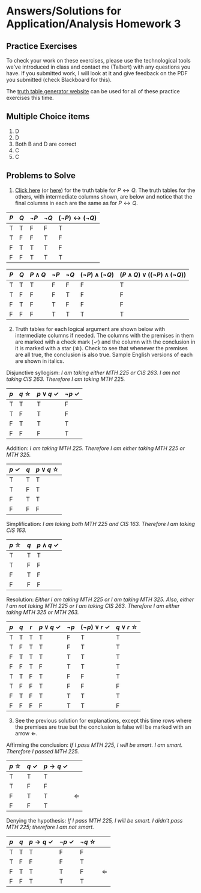 # Answers/Solutions for Application/Analysis Homework 3

## Practice Exercises

To check your work on these exercises, please use the technological tools we've introduced in class and contact me (Talbert) with any questions you have. If you submitted work, I will look at it and give feedback on the PDF you submitted (check Blackboard for this). 

The [truth table generator website](https://web.stanford.edu/class/cs103/tools/truth-table-tool/) can be used for all of these practice exercises this time. 

## Multiple Choice items 

1. D
2. D
3. Both B and D are correct
4. C
5. C

## Problems to Solve

1. [Click here](https://shottr.cc/s/1z89/SCR-20250205-i92p.png) (or [here](https://github.com/RobertTalbert/discretecs/blob/master/MTH225-Winter2025/assignments/AA-HW2-key.md)) for the truth table  for $P \leftrightarrow Q$. The truth tables for the others, with intermediate columns shown, are below and notice that the final columns in each are the same as for $P \leftrightarrow Q$. 

| $P$ | $Q$ | $\neg P$ | $\neg Q$ | $(\neg P) \leftrightarrow (\neg Q)$ | 
| --- | --- | ------- | -------- | ------------ | 
| T | T | F | F | T |
| T | F | F | T | F |
| F | T | T | T | F |
| F | F | T | T | T |


| $P$ | $Q$ | $P \wedge Q$ | $\neg P$ | $\neg Q$ | $(\neg P) \wedge (\neg Q)$ | $(P \wedge Q) \vee ((\neg P) \wedge (\neg Q))$ |
| --- | --- | ------------ | -------- | -------- | -------------------------- | ---------------------------------------------- |
| T   | T   | T            | F        | F        | F                          | T                                              |
| T   | F   | F            | F        | T        | F                          | F                                              |
| F   | T   | F            | T        | F        | F                          | F                                              |
| F   | F   | F            | T        | T        | T                          | T                                              |


2. Truth tables for each logical argument are shown below with intermediate columns if needed. The columns with the premises in them are marked with a check mark (✓) and the column with the conclusion in it is marked with a star (☆). Check to see that whenever the premises are all true, the conclusion is also true. Sample English versions of each are shown in italics. 

Disjunctive syllogism: *I am taking either MTH 225 or CIS 263. I am not taking CIS 263. Therefore I am taking MTH 225.* 

| $p$ | $q$ ☆ | $p \vee q$ ✓ | $\neg p$ ✓ |
| --- | ----- | ------------ | ---------- |
| T   | T     | T            | F          |
| T   | F     | T            | F          |
| F   | T     | T            | T          |
| F   | F     | F            | T          |

Addition: *I am taking MTH 225. Therefore I am either taking MTH 225 or MTH 325.* 

| $p$ ✓ | $q$ | $p \vee q$ ☆ |
| ----- | --- | ------------ |
| T     | T   | T            |
| T     | F   | T            |
| F     | T   | T            |
| F     | F   | F            |

Simplification: *I am taking both MTH 225 and CIS 163. Therefore I am taking CIS 163.* 

| $p$ ☆ | $q$ | $p \wedge q$ ✓ |
| ----- | --- | -------------- |
| T     | T   | T              |
| T     | F   | F              |
| F     | T   | F              |
| F     | F   | F              |

Resolution: *Either I am taking MTH 225 or I am taking MTH 325. Also, either I am not taking MTH 225 or I am taking CIS 263. Therefore I am either taking MTH 325 or MTH 263.* 

| $p$ | $q$ | $r$ | $p \vee q$ ✓ | $\neg p$ | $(\neg p) \vee r$ ✓ | $q \vee r$ ☆ |
| --- | --- | --- | ------------ | -------- | ------------------- | ------------ |
| T   | T   | T   | T            | F        | T                   | T            |
| T   | F   | T   | T            | F        | T                   | T            |
| F   | T   | T   | T            | T        | T                   | T            |
| F   | F   | T   | F            | T        | T                   | T            |
| T   | T   | F   | T            | F        | F                   | T            |
| T   | F   | F   | T            | F        | F                   | F            |
| F   | T   | F   | T            | T        | T                   | T            |
| F   | F   | F   | F            | T        | T                   | F            |


3. See the previous solution for explanations, except this time rows where the premises are true but the conclusion is false will be marked with an arrow $\Leftarrow$. 

Affirming the conclusion: *If I pass MTH 225, I will be smart. I am smart. Therefore I passed MTH 225.* 

| $p$ ☆ | $q$ ✓ | $p \rightarrow q$ ✓ |              |
| ----- | ----- | ------------------- | ------------ |
| T     | T     | T                   |              |
| T     | F     | F                   |              |
| F     | T     | T                   | $\Leftarrow$ |
| F     | F     | T                   |              |

Denying the hypothesis: *If I pass MTH 225, I will be smart. I didn't pass MTH 225; therefore I am not smart.* 

| $p$ | $q$ | $p \rightarrow q$ ✓ | $\neg p$ ✓ | $\neg q$ ☆ |              |
| --- | --- | ------------------- | ---------- | ---------- | ------------ |
| T   | T   | T                   | F          | F          |              |
| T   | F   | F                   | F          | T          |              |
| F   | T   | T                   | T          | F          | $\Leftarrow$ |
| F   | F   | T                   | T          | T          |              |